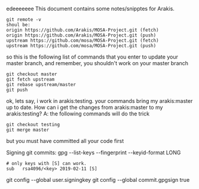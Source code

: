 edeeeeeee
This document contains some notes/snipptes for Arakis.

```
git remote -v
shoul be:
origin https://github.com/Arakis/MOSA-Project.git (fetch)
origin https://github.com/Arakis/MOSA-Project.git (push)
upstream https://github.com/mosa/MOSA-Project.git (fetch)
upstream https://github.com/mosa/MOSA-Project.git (push)
```

so this is the following list of commands that you enter to update your master branch, and remember, you shouldn't work on your master branch

```
git checkout master
git fetch upstream
git rebase upstream/master
git push
```

ok, lets say, i work in arakis:testing. your commands bring my arakis:master up to date. How can i get the changes from arakis:master to my arakis:testing?
A: the following commands will do the trick
```
git checkout testing
git merge master
```
but you must have committed all your code first

Signing git commits:
gpg --list-keys --fingerprint --keyid-format LONG

	# only keys with [S] can work.	
	sub   rsa4096/<key> 2019-02-11 [S]

git config --global user.signingkey <key>
git config --global commit.gpgsign true

